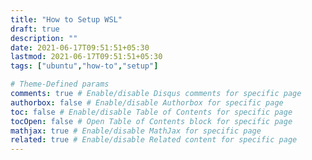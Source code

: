 ```yaml
---
title: "How to Setup WSL"
draft: true
description: ""
date: 2021-06-17T09:51:51+05:30
lastmod: 2021-06-17T09:51:51+05:30
tags: ["ubuntu","how-to","setup"]

# Theme-Defined params
comments: true # Enable/disable Disqus comments for specific page
authorbox: false # Enable/disable Authorbox for specific page
toc: false # Enable/disable Table of Contents for specific page
tocOpen: false # Open Table of Contents block for specific page
mathjax: true # Enable/disable MathJax for specific page
related: true # Enable/disable Related content for specific page
---
```


<!--more-->
